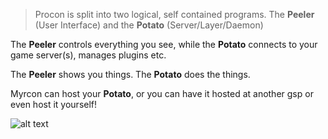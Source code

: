 > Procon is split into two logical, self contained programs. The **Peeler** (User Interface) and the **Potato** (Server/Layer/Daemon)

The **Peeler** controls everything you see, while the **Potato** connects to your game server(s), manages plugins etc.

The **Peeler** shows you things. The **Potato** does the things.

Myrcon can host your **Potato**, or you can have it hosted at another gsp or even host it yourself!

![alt text]({{assets}}/images/how-it-works-overview.png "How it works - Overview")